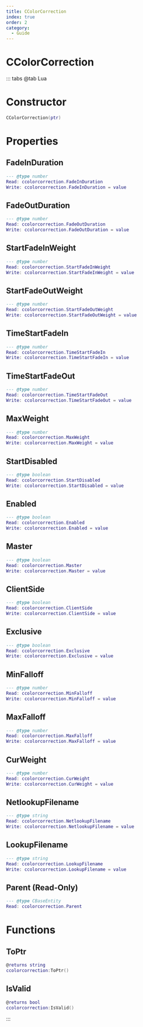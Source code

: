 ```yaml
---
title: CColorCorrection
index: true
order: 2
category:
  - Guide
---
```


# CColorCorrection

::: tabs
@tab Lua
# Constructor
```lua
CColorCorrection(ptr)
```
# Properties
## FadeInDuration 
```lua
--- @type number
Read: ccolorcorrection.FadeInDuration
Write: ccolorcorrection.FadeInDuration = value
```
## FadeOutDuration 
```lua
--- @type number
Read: ccolorcorrection.FadeOutDuration
Write: ccolorcorrection.FadeOutDuration = value
```
## StartFadeInWeight 
```lua
--- @type number
Read: ccolorcorrection.StartFadeInWeight
Write: ccolorcorrection.StartFadeInWeight = value
```
## StartFadeOutWeight 
```lua
--- @type number
Read: ccolorcorrection.StartFadeOutWeight
Write: ccolorcorrection.StartFadeOutWeight = value
```
## TimeStartFadeIn 
```lua
--- @type number
Read: ccolorcorrection.TimeStartFadeIn
Write: ccolorcorrection.TimeStartFadeIn = value
```
## TimeStartFadeOut 
```lua
--- @type number
Read: ccolorcorrection.TimeStartFadeOut
Write: ccolorcorrection.TimeStartFadeOut = value
```
## MaxWeight 
```lua
--- @type number
Read: ccolorcorrection.MaxWeight
Write: ccolorcorrection.MaxWeight = value
```
## StartDisabled 
```lua
--- @type boolean
Read: ccolorcorrection.StartDisabled
Write: ccolorcorrection.StartDisabled = value
```
## Enabled 
```lua
--- @type boolean
Read: ccolorcorrection.Enabled
Write: ccolorcorrection.Enabled = value
```
## Master 
```lua
--- @type boolean
Read: ccolorcorrection.Master
Write: ccolorcorrection.Master = value
```
## ClientSide 
```lua
--- @type boolean
Read: ccolorcorrection.ClientSide
Write: ccolorcorrection.ClientSide = value
```
## Exclusive 
```lua
--- @type boolean
Read: ccolorcorrection.Exclusive
Write: ccolorcorrection.Exclusive = value
```
## MinFalloff 
```lua
--- @type number
Read: ccolorcorrection.MinFalloff
Write: ccolorcorrection.MinFalloff = value
```
## MaxFalloff 
```lua
--- @type number
Read: ccolorcorrection.MaxFalloff
Write: ccolorcorrection.MaxFalloff = value
```
## CurWeight 
```lua
--- @type number
Read: ccolorcorrection.CurWeight
Write: ccolorcorrection.CurWeight = value
```
## NetlookupFilename 
```lua
--- @type string
Read: ccolorcorrection.NetlookupFilename
Write: ccolorcorrection.NetlookupFilename = value
```
## LookupFilename 
```lua
--- @type string
Read: ccolorcorrection.LookupFilename
Write: ccolorcorrection.LookupFilename = value
```
## Parent (Read-Only)
```lua
--- @type CBaseEntity
Read: ccolorcorrection.Parent
```
# Functions
## ToPtr
```lua
@returns string
ccolorcorrection:ToPtr()
```
## IsValid
```lua
@returns bool
ccolorcorrection:IsValid()
```

:::